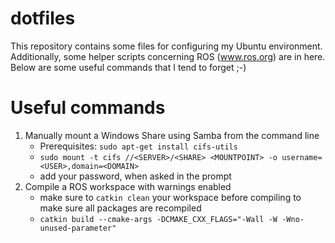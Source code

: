 dotfiles
=================

This repository contains some files for configuring my Ubuntu environment.
Additionally, some helper scripts concerning ROS (www.ros.org) are in here.
Below are some useful commands that I tend to forget ;-)

Useful commands
=================
1. Manually mount a Windows Share using Samba from the command line
    - Prerequisites: `sudo apt-get install cifs-utils`
    - `sudo mount -t cifs //<SERVER>/<SHARE> <MOUNTPOINT> -o username=<USER>,domain=<DOMAIN>`
    - add your password, when asked in the prompt
1. Compile a ROS workspace with warnings enabled
    - make sure to `catkin clean` your workspace before compiling to make sure all packages are recompiled
    - `catkin build --cmake-args -DCMAKE_CXX_FLAGS="-Wall -W -Wno-unused-parameter"`
